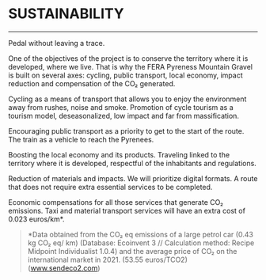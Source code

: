 # SUSTAINABILITY

---

Pedal without leaving a trace.

One of the objectives of the project is to conserve the territory where it is developed, where we live. That is why the FERA Pyreness Mountain Gravel is built on several axes: cycling, public transport, local economy, impact reduction and compensation of the CO₂ generated.

Cycling as a means of transport that allows you to enjoy the environment away from rushes, noise and smoke. Promotion of cycle tourism as a tourism model, deseasonalized, low impact and far from massification.

Encouraging public transport as a priority to get to the start of the route. The train as a vehicle to reach the Pyrenees.

Boosting the local economy and its products. Traveling linked to the territory where it is developed, respectful of the inhabitants and regulations.

Reduction of materials and impacts. We will prioritize digital formats. A route that does not require extra essential services to be completed.

Economic compensations for all those services that generate CO₂ emissions. Taxi and material transport services will have an extra cost of 0.023 euros/km\*.

> \*Data obtained from the CO₂ eq emissions of a large petrol car (0.43 kg CO₂ eq/ km) (Database: Ecoinvent 3 // Calculation method: Recipe Midpoint Individualist 1.0.4) and the average price of CO₂ on the international market in 2021. (53.55 euros/TCO2) (www.sendeco2.com)
